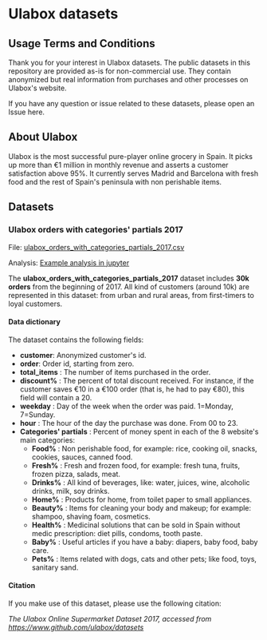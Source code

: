 # Ulabox datasets

## Usage Terms and Conditions
Thank you for your interest in Ulabox datasets.
The public datasets in this repository are provided as-is for non-commercial use.
They contain anonymized but real information from purchases and other processes on Ulabox's website.

If you have any question or issue related to these datasets, please open an Issue here.

## About Ulabox
Ulabox is the most successful pure-player online grocery in Spain. It picks up more than €1 million in monthly revenue and asserts a customer satisfaction above 95%. It currently serves Madrid and Barcelona with fresh food and the rest of Spain's peninsula with non perishable items.

## Datasets
### Ulabox orders with categories' partials 2017
File: [ulabox_orders_with_categories_partials_2017.csv](https://github.com/ulabox/datasets/blob/master/data/ulabox_orders_with_categories_partials_2017.csv)

Analysis: [Example analysis in jupyter](https://github.com/ulabox/datasets/blob/master/analysis/ulabox_orders_with_categories_partials_2017.ipynb)

The __ulabox_orders_with_categories_partials_2017__ dataset includes __30k orders__ from the beginning of 2017. All kind of customers (around 10k) are represented in this dataset: from urban and rural areas, from first-timers to loyal customers.

#### Data dictionary
The dataset contains the following fields:
* __customer__: Anonymized customer's id.
* __order__: Order id, starting from zero.
* __total_items__ : The number of items purchased in the order.
* __discount%__ : The percent of total discount received. For instance, if the customer saves €10 in a €100 order (that is, he had to pay €80), this field will contain a 20.
* __weekday__ : Day of the week when the order was paid. 1=Monday, 7=Sunday.
* __hour__ : The hour of the day the purchase was done. From 00 to 23.
* __Categories' partials__ : Percent of money spent in each of the 8 website's main categories:
  * __Food%__ : Non perishable food, for example: rice, cooking oil, snacks, cookies, sauces, canned food.
  * __Fresh%__ : Fresh and frozen food, for example: fresh tuna, fruits, frozen pizza, salads, meat.
  * __Drinks%__ : All kind of beverages, like: water, juices, wine, alcoholic drinks, milk, soy drinks.
  * __Home%__ : Products for home, from toilet paper to small appliances.
  * __Beauty%__ : Items for cleaning your body and makeup; for example: shampoo, shaving foam, cosmetics.
  * __Health%__ : Medicinal solutions that can be sold in Spain without medic prescription: diet pills, condoms, tooth paste.
  * __Baby%__ : Useful articles if you have a baby: diapers, baby food, baby care.
  * __Pets%__ : Items related with dogs, cats and other pets; like food, toys, sanitary sand.

#### Citation
If you make use of this dataset, please use the following citation:

_The Ulabox Online Supermarket Dataset 2017, accessed from https://www.github.com/ulabox/datasets_

